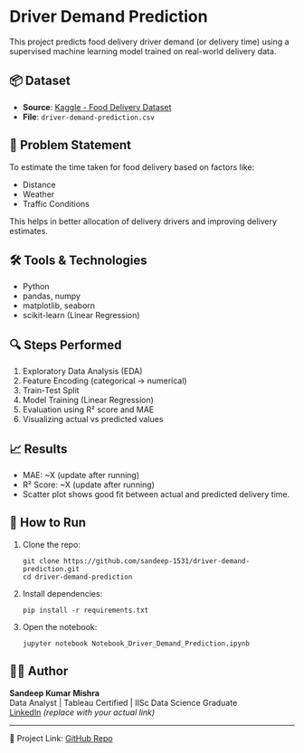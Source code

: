 # Driver Demand Prediction

This project predicts food delivery driver demand (or delivery time) using a supervised machine learning model trained on real-world delivery data.

## 📦 Dataset

- **Source**: [Kaggle - Food Delivery Dataset](https://www.kaggle.com/datasets/gauravmalik26/food-delivery-dataset)
- **File**: `driver-demand-prediction.csv`

## 📌 Problem Statement

To estimate the time taken for food delivery based on factors like:
- Distance
- Weather
- Traffic Conditions

This helps in better allocation of delivery drivers and improving delivery estimates.

## 🛠️ Tools & Technologies

- Python
- pandas, numpy
- matplotlib, seaborn
- scikit-learn (Linear Regression)

## 🔍 Steps Performed

1. Exploratory Data Analysis (EDA)
2. Feature Encoding (categorical → numerical)
3. Train-Test Split
4. Model Training (Linear Regression)
5. Evaluation using R² score and MAE
6. Visualizing actual vs predicted values

## 📈 Results

- MAE: ~X (update after running)
- R² Score: ~X (update after running)
- Scatter plot shows good fit between actual and predicted delivery time.

## 🚀 How to Run

1. Clone the repo:
   ```
   git clone https://github.com/sandeep-1531/driver-demand-prediction.git
   cd driver-demand-prediction
   ```

2. Install dependencies:
   ```
   pip install -r requirements.txt
   ```

3. Open the notebook:
   ```
   jupyter notebook Notebook_Driver_Demand_Prediction.ipynb
   ```

## 👨‍💻 Author

**Sandeep Kumar Mishra**  
Data Analyst | Tableau Certified | IISc Data Science Graduate  
[LinkedIn](https://www.linkedin.com/in/sandeep-kumar-mishra) *(replace with your actual link)*

---

🔗 Project Link: [GitHub Repo](https://github.com/sandeep-1531/driver-demand-prediction)